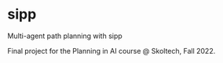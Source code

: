 # sipp
Multi-agent path planning with sipp

Final project for the Planning in AI course @ Skoltech, Fall 2022.
